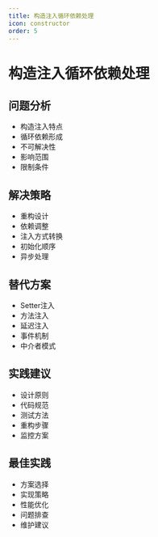 ```yaml
---
title: 构造注入循环依赖处理
icon: constructor
order: 5
---
```


# 构造注入循环依赖处理

## 问题分析
- 构造注入特点
- 循环依赖形成
- 不可解决性
- 影响范围
- 限制条件

## 解决策略
- 重构设计
- 依赖调整
- 注入方式转换
- 初始化顺序
- 异步处理

## 替代方案
- Setter注入
- 方法注入
- 延迟注入
- 事件机制
- 中介者模式

## 实践建议
- 设计原则
- 代码规范
- 测试方法
- 重构步骤
- 监控方案

## 最佳实践
- 方案选择
- 实现策略
- 性能优化
- 问题排查
- 维护建议

